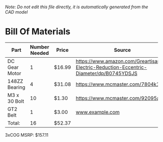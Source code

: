 ###### Note: Do not edit this file directly, it is automatically generated from the CAD model 
# Bill Of Materials 
 |Part|Number Needed|Price|Source| 
 |----|----------|-----|-----|
|DC Gear Motor|1|$16.99|https://www.amazon.com/Greartisan-Electric-Reduction-Eccentric-Diameter/dp/B0745YDSJS|
|148ZZ Bearing|4|$31.08|https://www.mcmaster.com/7804k116|
|M3 x 30 Bolt|10|$1.30|https://www.mcmaster.com/92095a187|
|GT2 Belt|1|$3.00|www.example.com|
|Total: |16|$52.37| |

 3xCOG MSRP: $157.11